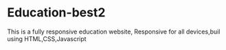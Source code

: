 # Education-best2
This is a fully responsive education website, Responsive for all devices,buil using HTML,CSS,Javascript
